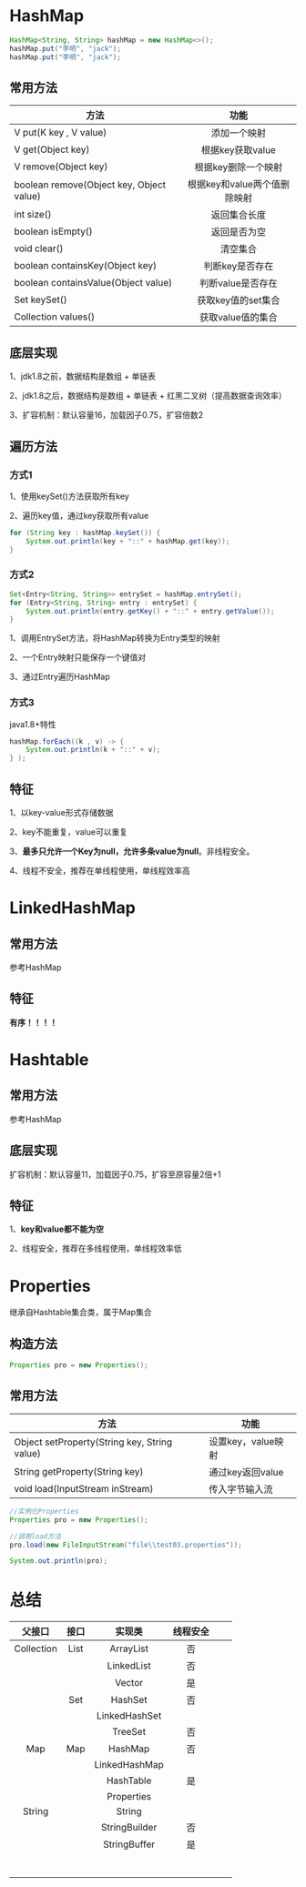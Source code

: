 # HashMap

```java
HashMap<String, String> hashMap = new HashMap<>();
hashMap.put("李明", "jack");
hashMap.put("李明", "jack");
```



## 常用方法

| 方法                                     |             功能             |
| ---------------------------------------- | :--------------------------: |
| V put(K key , V value)                   |         添加一个映射         |
| V get(Object key)                        |       根据key获取value       |
| V remove(Object key)                     |     根据key删除一个映射      |
| boolean remove(Object key, Object value) | 根据key和value两个值删除映射 |
| int size()                               |         返回集合长度         |
| boolean isEmpty()                        |         返回是否为空         |
| void clear()                             |           清空集合           |
| boolean containsKey(Object key)          |       判断key是否存在        |
| boolean containsValue(Object value)      |      判断value是否存在       |
| Set<k> keySet()                          |      获取key值的set集合      |
| Collection<V> values()                   |      获取value值的集合       |



## 底层实现

1、jdk1.8之前，数据结构是数组 + 单链表

2、jdk1.8之后，数据结构是数组 + 单链表 + 红黑二叉树（提高数据查询效率）

3、扩容机制：默认容量16，加载因子0.75，扩容倍数2





## 遍历方法



### 方式1

1、使用keySet()方法获取所有key

2、遍历key值，通过key获取所有value

```java
for (String key : hashMap.keySet()) {
    System.out.println(key + "::" + hashMap.get(key));
}
```



### 方式2

```JAVA
Set<Entry<String, String>> entrySet = hashMap.entrySet();
for (Entry<String, String> entry : entrySet) {
	System.out.println(entry.getKey() + "::" + entry.getValue());
}
```

1、调用EntrySet方法，将HashMap转换为Entry类型的映射

2、一个Entry映射只能保存一个键值对

3、通过Entry遍历HashMap



### 方式3

java1.8+特性

```java
hashMap.forEach((k , v) -> {
    System.out.println(k + "::" + v);
} );
```



## 特征

1、以key-value形式存储数据

2、key不能重复，value可以重复

3、**最多只允许一个Key为null，允许多条value为null**。非线程安全。

4、线程不安全，推荐在单线程使用，单线程效率高

























# LinkedHashMap



## 常用方法

参考HashMap

## 特征

**有序！！！！**

































# Hashtable





## 常用方法

参考HashMap



## 底层实现

扩容机制：默认容量11，加载因子0.75，扩容至原容量2倍+1



## 特征

1、**key和value都不能为空**

2、线程安全，推荐在多线程使用，单线程效率低





























# Properties

继承自Hashtable集合类，属于Map集合



## 构造方法

```java
Properties pro = new Properties();
```



## 常用方法

| 方法                                         | 功能               |
| -------------------------------------------- | ------------------ |
| Object setProperty(String key, String value) | 设置key，value映射 |
| String getProperty(String key)               | 通过key返回value   |
| void load(InputStream inStream)              | 传入字节输入流     |



```java
//实例化Properties
Properties pro = new Properties();

//调用load方法
pro.load(new FileInputStream("file\\test03.properties"));

System.out.println(pro);
```





# 总结



|   父接口   | 接口 |    实现类     | 线程安全 |      |      |
| :--------: | :--: | :-----------: | :------: | ---- | ---- |
| Collection | List |   ArrayList   |    否    |      |      |
|            |      |  LinkedList   |    否    |      |      |
|            |      |    Vector     |    是    |      |      |
|            | Set  |    HashSet    |    否    |      |      |
|            |      | LinkedHashSet |          |      |      |
|            |      |    TreeSet    |    否    |      |      |
|    Map     | Map  |    HashMap    |    否    |      |      |
|            |      | LinkedHashMap |          |      |      |
|            |      |   HashTable   |    是    |      |      |
|            |      |  Properties   |          |      |      |
|   String   |      |    String     |          |      |      |
|            |      | StringBuilder |    否    |      |      |
|            |      | StringBuffer  |    是    |      |      |
|            |      |               |          |      |      |
|            |      |               |          |      |      |
|            |      |               |          |      |      |
|            |      |               |          |      |      |
|            |      |               |          |      |      |
|            |      |               |          |      |      |
|            |      |               |          |      |      |

